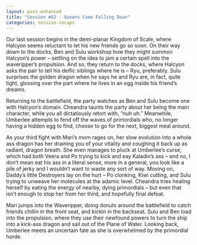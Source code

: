 ```yaml
---
layout: post-enhanced
title: "Session #82 - Queens Come Falling Down"
categories: session-recaps
---
```


Our last session begins in the demi-planar Kingdom of Scale, where Halcyon seems reluctant to let his new friends go so soon. On their way down to the docks, Ben and Sulu workshop how they might summon Halcyon’s power – settling on the idea to jam a certain spell into the waveripper’s propulsion. And so, they return to the docks, where Halcyon asks the pair to tell his deific siblings where he is – Ryu, preferably. Sulu surprises the golden dragon when he says he and Ryu are, in fact, quite tight, glossing over the part where he lives in an egg inside his friend’s dreams.

Returning to the battlefield, the party watches as Ben and Sulu become one with Halcyon’s domain. Cheandra taunts the party about her being the main character, while you all dictatiously retort with, “nuh uh.” Meanwhile, Umberlee attempts to fend off the waves of primordials who, no longer having a hidden egg to find, choose to go for the next, biggest meal around.

As your third fight with Mari’s mom rages on, her slow evolution into a whole ass dragon has her draining you of your vitality and coughing it back up as radiant, dragon breath. She even manages to pluck at Umberlee’s curse, which had both Veera and Po trying to kick and eay Kaladin’s ass – and no, I don’t mean eat his ass in a literal sense, more in a general, you look like a pile of jerky and I wouldn’t want to waste any sort of way. Moving on, Daddy’s little Destroyers lay on the hurt – Po clonking, Kiwi cutting, and Sulu trying to unweave her molecules at the adamic level. Cheandra tries healing herself by eating the energy of nearby, dying primordials – but even that isn’t enough to stop her from her third, and hopefully final defeat.

Mari jumps into the Waveripper, doing donuts around the battlefield to catch friends chillin in the front seat, and kickin in the backseat. Sulu and Ben load into the propulsion, where they use their newfound powers to turn the ship into a kick-ass dragon and sail out of the Plane of Water. Looking back, Umberlee meets an uncertain fate as she is overwhelmed by the primordial horde.

